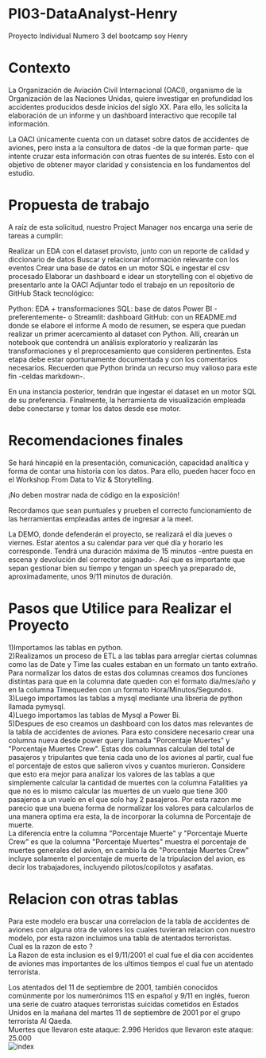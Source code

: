# PI03-DataAnalyst-Henry
Proyecto Individual Numero 3 del bootcamp soy Henry
# Contexto
La Organización de Aviación Civil Internacional (OACI), organismo de la Organización de las Naciones Unidas, quiere investigar en profundidad los accidentes producidos desde inicios del siglo XX. Para ello, les solicita la elaboración de un informe y un dashboard interactivo que recopile tal información.

La OACI únicamente cuenta con un dataset sobre datos de accidentes de aviones, pero insta a la consultora de datos -de la que forman parte- que intente cruzar esta información con otras fuentes de su interés. Esto con el objetivo de obtener mayor claridad y consistencia en los fundamentos del estudio.

# Propuesta de trabajo
A raíz de esta solicitud, nuestro Project Manager nos encarga una serie de tareas a cumplir:

Realizar un EDA con el dataset provisto, junto con un reporte de calidad y diccionario de datos
Buscar y relacionar información relevante con los eventos
Crear una base de datos en un motor SQL e ingestar el csv procesado
Elaborar un dashboard e idear un storytelling con el objetivo de presentarlo ante la OACI
Adjuntar todo el trabajo en un repositorio de GitHub
Stack tecnológico:

Python: EDA + transformaciones
SQL: base de datos
Power BI -preferentemente- o Streamlit: dashboard
GitHub: con un README.md donde se elabore el informe
A modo de resumen, se espera que puedan realizar un primer acercamiento al dataset con Python. Allí, crearán un notebook que contendrá un análisis exploratorio y realizarán las transformaciones y el preprocesamiento que consideren pertinentes. Esta etapa debe estar oportunamente documentada y con los comentarios necesarios. Recuerden que Python brinda un recurso muy valioso para este fin -celdas markdown-.

En una instancia posterior, tendrán que ingestar el dataset en un motor SQL de su preferencia. Finalmente, la herramienta de visualización empleada debe conectarse y tomar los datos desde ese motor.

# Recomendaciones finales
Se hará hincapié en la presentación, comunicación, capacidad analítica y forma de contar una historia con los datos. Para ello, pueden hacer foco en el Workshop From Data to Viz & Storytelling.

¡No deben mostrar nada de código en la exposición!

Recordamos que sean puntuales y prueben el correcto funcionamiento de las herramientas empleadas antes de ingresar a la meet.

La DEMO, donde defenderán el proyecto, se realizará el día jueves o viernes. Estar atentos a su calendar para ver qué día y horario les corresponde. Tendrá una duración máxima de 15 minutos -entre puesta en escena y devolución del corrector asignado-. Así que es importante que sepan gestionar bien su tiempo y tengan un speech ya preparado de, aproximadamente, unos 9/11 minutos de duración.

# Pasos que Utilice para Realizar el Proyecto
1)Importamos las tablas en python.  
2)Realizamos un proceso de ETL a las tablas para arreglar ciertas columnas como las de Date y Time las cuales estaban en un formato un tanto extraño. 
Para normalizar los datos de estas dos columnas creamos dos funciones distintas para que en la columna date queden con el formato dia/mes/año y en la columna Timequeden con un formato Hora/Minutos/Segundos.    
3)Luego importamos las tablas a mysql mediante una libreria de python llamada pymysql.     
4)Luego importamos las tablas de Mysql a Power Bi.    
5)Despues de eso creamos un dashboard con los datos mas relevantes de la tabla de accidentes de aviones. Para esto considere necesario crear una columna nueva desde power query llamada "Porcentaje Muertes" y "Porcentaje Muertes Crew". Estas dos columnas calculan del total de pasajeros y tripulantes que tenia cada uno de los aviones al partir, cual fue el porcentaje de estos que salieron vivos y cuantos murieron. Considere que esto era mejor para analizar los valores de las tablas a que simplemente calcular la cantidad de muertes con la columna Fatalities ya que no es lo mismo calcular las muertes de un vuelo que tiene 300 pasajeros a un vuelo en el que solo hay 2 pasajeros. Por esta razon me parecio que una buena forma de normalizar los valores para calcularlos de una manera optima era esta, la de incorporar la columna de Porcentaje de muerte.   
La diferencia entre la columna "Porcentaje Muerte" y "Porcentaje Muerte Crew" es que la columna "Porcentaje Muertes" muestra el porcentaje de muertes generales del avion, en cambio la de "Porcentaje Muertes Crew" incluye solamente el porcentaje de muerte de la tripulacion del avion, es decir los trabajadores, incluyendo pilotos/copilotos y asafatas.   

# Relacion con otras tablas
Para este modelo era buscar una correlacion de la tabla de accidentes de aviones con alguna otra de valores los cuales tuvieran relacion con nuestro modelo, por esta razon incluimos una tabla de atentados terroristas.   
Cual es la razon de esto ?  
La Razon de esta inclusion es el 9/11/2001 el cual fue el dia con accidentes de aviones mas importantes de los ultimos tiempos el cual fue un atentado terrorista.

Los atentados del 11 de septiembre de 2001, también conocidos comúnmente por los numerónimos 11S en español y 9/11 en inglés, fueron una serie de cuatro ataques terroristas suicidas cometidos en Estados Unidos en la mañana del martes 11 de septiembre de 2001 por el grupo terrorista Al Qaeda.  
Muertes que llevaron este ataque: 2.996 
Heridos que llevaron este ataque: 25.000  
![index](https://user-images.githubusercontent.com/106763237/201039726-e5f85a14-8d23-4d6d-ba58-6ed8a384c783.jpeg)

